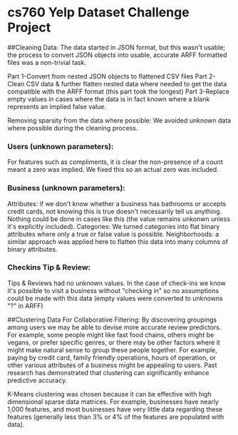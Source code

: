 cs760 Yelp Dataset Challenge Project
=====

##Cleaning Data:
The data started in JSON format, but this wasn't usable; the process to convert
JSON objects into usable, accurate ARFF formatted files was a non-trivial task.

Part 1-Convert from nested JSON objects to flattened CSV files
Part 2-Clean CSV data & further flatten nested data where needed to get the data
compatible with the ARFF format (this part took the longest)
Part 3-Replace empty values in cases where the data is in fact known where a blank 
represents an implied false value.

Removing sparsity from the data where possible:
We avoided unknown data where possible during the cleaning process.

### Users (unknown parameters):
For features such as compliments, it is clear the non-presence of a count meant 
a zero was implied. We fixed this so an actual zero was included.

### Business (unknown parameters):
Attributes: if we don't know whether a business has bathrooms or accepts credit
cards, not knowing this is true doesn't necessarily tell us anything. Nothing
could be done in cases like this (the value remains unkonwn unless it's 
explicitly included). 
Categories: We turned categories into flat binary attributes where only a true 
or false value is possible. 
Neighborhoods: a similar approach was applied here to flatten this data into 
many columns of binary attributes.

### Checkins Tip & Review: 
Tips & Reviews had no unknown values. In the case of check-ins we know it's 
possible to visit a business without "checking in" so no assumptions could be 
made with this data (empty values were converted to unknowns "?" in ARFF)

##Clustering Data For Collaborative Filtering:
By discovering groupings among users we may be able to devise more accurate
review predictors. For example, some people might like fast food chains, 
others might be vegans, or prefer specific genres, or there may be other factors
where it might make natural sense to group these people together. For example,
paying by credit card, family friendly operations, hours of operation, or other 
various attributes of a business might be appealing to users. Past research has
demonstrated that clustering can significantly enhance predictive accuracy.

K-Means clustering was chosen because it can be effective with high dimensional
sparse data matrices. For example, businesses have nearly 1,000 features, and
most businesses have very little data regarding these features (generally less
than 3% or 4% of the features are populated with data).